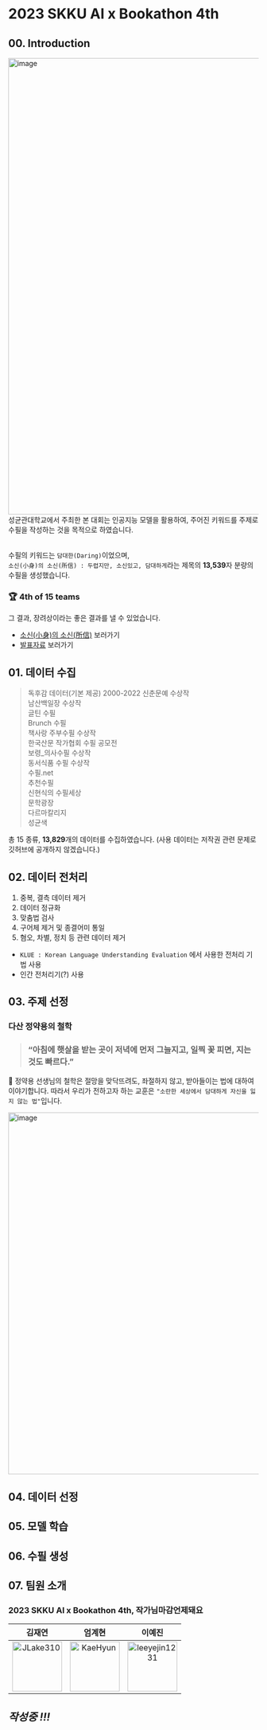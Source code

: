 # 2023 SKKU AI x Bookathon 4th

## 00. Introduction
<img width="917" alt="image" src="https://user-images.githubusercontent.com/82494506/213676966-0f24a37e-dae6-443e-8209-d5cb9adb38c9.png">
성균관대학교에서 주최한 본 대회는 인공지능 모델을 활용하여, 주어진 키워드를 주제로 수필을 작성하는 것을 목적으로 하였습니다.
</br>
</br>

수필의 키워드는 ```담대한(Daring)```이었으며, </br>
```소신(小身)의 소신(所信) : 두렵지만, 소신있고, 담대하게```라는 제목의 **13,539**자 분량의 수필을 생성했습니다.
</br>
### 🏆 4th of 15 teams

그 결과, 장려상이라는 좋은 결과를 낼 수 있었습니다.

* [소신(小身)의 소신(所信)](https://github.com/JLake310/Bookathon_4th_Jagga/blob/main/result_essay/%EC%86%8C%EC%8B%A0(%E5%B0%8F%E8%BA%AB)%EC%9D%98%20%EC%86%8C%EC%8B%A0(%E6%89%80%E4%BF%A1).md) 보러가기
* [발표자료](https://github.com/JLake310/Bookathon_4th_Jagga/blob/main/presentation/%EC%9E%91%EA%B0%80%EB%8B%98%EB%A7%88%EA%B0%90%EC%96%B8%EC%A0%9C%EB%8F%BC%EC%9A%94_%EB%B0%9C%ED%91%9C.pdf) 보러가기

## 01. 데이터 수집
> 독후감 데이터(기본 제공)
2000-2022 신춘문예 수상작  
남산백일장 수상작  
글틴 수필  
Brunch 수필  
책사랑 주부수필 수상작  
한국산문 작가협회 수필 공모전  
보령_의사수필 수상작  
동서식품 수필 수상작  
수필.net  
추천수필  
신현식의 수필세상  
문학광장  
다르마칼리지  
성균색

총 15 종류, **13,829**개의 데이터를 수집하였습니다.
(사용 데이터는 저작권 관련 문제로 깃허브에 공개하지 않겠습니다.)

## 02. 데이터 전처리
1. 중복, 결측 데이터 제거
2. 데이터 정규화 
3. 맞춤법 검사
4. 구어체 제거 및 종결어미 통일
5. 혐오, 차별, 정치 등 관련 데이터 제거

* ```KLUE : Korean Language Understanding Evaluation``` 에서 사용한 전처리 기법 사용  
* 인간 전처리기(?) 사용


## 03. 주제 선정
### 다산 정약용의 철학
> ### “아침에 햇살을 받는 곳이 저녁에 먼저 그늘지고, 일찍 꽃 피면, 지는 것도 빠르다.”  


📌 정약용 선생님의 철학은 절망을 맞닥뜨려도, 좌절하지 않고, 받아들이는 법에 대하여 이야기합니다. 따라서 우리가 전하고자 하는 교훈은 ```"소란한 세상에서 담대하게 자신을 잃지 않는 법"```입니다.

<img width="727" alt="image" src="https://user-images.githubusercontent.com/82494506/213694113-0995731a-814f-47a9-8166-cd499ce0d1bf.png">

## 04. 데이터 선정


## 05. 모델 학습

## 06. 수필 생성

## 07. 팀원 소개

### 2023 SKKU AI x Bookathon 4th, 작가님마감언제돼요

|                      김재연                       |                엄계현                |                이예진               |
| :---------------------------------------------: | :----------------------------------: | :------------------------------: |
|<img src="https://avatars.githubusercontent.com/u/86578246?v=4" alt="JLake310" width="100" height="100">|<img src="https://avatars.githubusercontent.com/u/80453200?v=4" alt="KaeHyun" width="100" height="100">|<img src="https://avatars.githubusercontent.com/u/82494506?v=4" alt="leeyejin1231" width="100" height="100">| [JLake310](https://github.com/JLake310) | [KaeHyun](http://github.com/KaeHyun) | [leeyejin1231](http://github.com/leeyejin1231) |


## _작성중 !!!_

